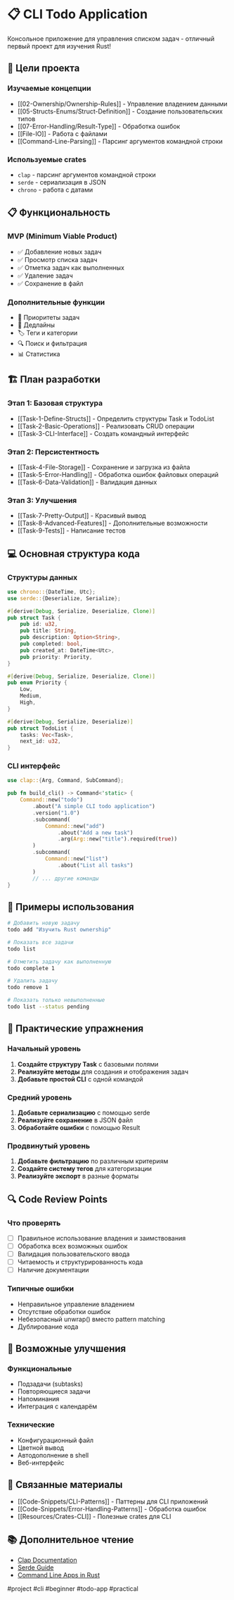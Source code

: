 # 📋 CLI Todo Application

Консольное приложение для управления списком задач - отличный первый проект для изучения Rust!

## 🎯 Цели проекта

### Изучаемые концепции
- [[02-Ownership/Ownership-Rules]] - Управление владением данными
- [[05-Structs-Enums/Struct-Definition]] - Создание пользовательских типов
- [[07-Error-Handling/Result-Type]] - Обработка ошибок
- [[File-IO]] - Работа с файлами
- [[Command-Line-Parsing]] - Парсинг аргументов командной строки

### Используемые crates
- `clap` - парсинг аргументов командной строки
- `serde` - сериализация в JSON
- `chrono` - работа с датами

## 📋 Функциональность

### MVP (Minimum Viable Product)
- ✅ Добавление новых задач
- ✅ Просмотр списка задач
- ✅ Отметка задач как выполненных
- ✅ Удаление задач
- ✅ Сохранение в файл

### Дополнительные функции
- 🎯 Приоритеты задач
- 📅 Дедлайны
- 🏷️ Теги и категории
- 🔍 Поиск и фильтрация
- 📊 Статистика

## 🏗️ План разработки

### Этап 1: Базовая структура
- [[Task-1-Define-Structs]] - Определить структуры Task и TodoList
- [[Task-2-Basic-Operations]] - Реализовать CRUD операции
- [[Task-3-CLI-Interface]] - Создать командный интерфейс

### Этап 2: Персистентность
- [[Task-4-File-Storage]] - Сохранение и загрузка из файла
- [[Task-5-Error-Handling]] - Обработка ошибок файловых операций
- [[Task-6-Data-Validation]] - Валидация данных

### Этап 3: Улучшения
- [[Task-7-Pretty-Output]] - Красивый вывод
- [[Task-8-Advanced-Features]] - Дополнительные возможности
- [[Task-9-Tests]] - Написание тестов

## 💻 Основная структура кода

### Структуры данных
```rust
use chrono::{DateTime, Utc};
use serde::{Deserialize, Serialize};

#[derive(Debug, Serialize, Deserialize, Clone)]
pub struct Task {
    pub id: u32,
    pub title: String,
    pub description: Option<String>,
    pub completed: bool,
    pub created_at: DateTime<Utc>,
    pub priority: Priority,
}

#[derive(Debug, Serialize, Deserialize, Clone)]
pub enum Priority {
    Low,
    Medium,
    High,
}

#[derive(Debug, Serialize, Deserialize)]
pub struct TodoList {
    tasks: Vec<Task>,
    next_id: u32,
}
```

### CLI интерфейс
```rust
use clap::{Arg, Command, SubCommand};

pub fn build_cli() -> Command<'static> {
    Command::new("todo")
        .about("A simple CLI todo application")
        .version("1.0")
        .subcommand(
            Command::new("add")
                .about("Add a new task")
                .arg(Arg::new("title").required(true))
        )
        .subcommand(
            Command::new("list")
                .about("List all tasks")
        )
        // ... другие команды
}
```

## 🧪 Примеры использования

```bash
# Добавить новую задачу
todo add "Изучить Rust ownership"

# Показать все задачи
todo list

# Отметить задачу как выполненную
todo complete 1

# Удалить задачу
todo remove 1

# Показать только невыполненные
todo list --status pending
```

## 🎯 Практические упражнения

### Начальный уровень
1. **Создайте структуру Task** с базовыми полями
2. **Реализуйте методы** для создания и отображения задач
3. **Добавьте простой CLI** с одной командой

### Средний уровень
1. **Добавьте сериализацию** с помощью serde
2. **Реализуйте сохранение** в JSON файл
3. **Обработайте ошибки** с помощью Result

### Продвинутый уровень
1. **Добавьте фильтрацию** по различным критериям
2. **Создайте систему тегов** для категоризации
3. **Реализуйте экспорт** в разные форматы

## 🔍 Code Review Points

### Что проверять
- [ ] Правильное использование владения и заимствования
- [ ] Обработка всех возможных ошибок
- [ ] Валидация пользовательского ввода
- [ ] Читаемость и структурированность кода
- [ ] Наличие документации

### Типичные ошибки
- Неправильное управление владением
- Отсутствие обработки ошибок
- Небезопасный unwrap() вместо pattern matching
- Дублирование кода

## 🚀 Возможные улучшения

### Функциональные
- Подзадачи (subtasks)
- Повторяющиеся задачи
- Напоминания
- Интеграция с календарём

### Технические  
- Конфигурационный файл
- Цветной вывод
- Автодополнение в shell
- Веб-интерфейс

## 🔗 Связанные материалы
- [[Code-Snippets/CLI-Patterns]] - Паттерны для CLI приложений
- [[Code-Snippets/Error-Handling-Patterns]] - Обработка ошибок
- [[Resources/Crates-CLI]] - Полезные crates для CLI

## 📚 Дополнительное чтение
- [Clap Documentation](https://docs.rs/clap/)
- [Serde Guide](https://serde.rs/)
- [Command Line Apps in Rust](https://rust-cli.github.io/book/)

#project #cli #beginner #todo-app #practical